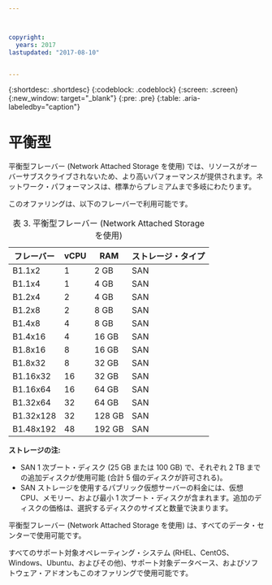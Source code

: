 ```yaml
---



copyright:
  years: 2017
lastupdated: "2017-08-10"


---
```


{:shortdesc: .shortdesc}
{:codeblock: .codeblock}
{:screen: .screen}
{:new_window: target="_blank"}
{:pre: .pre}
{:table: .aria-labeledby="caption"}

# 平衡型
平衡型フレーバー (Network Attached Storage を使用) では、リソースがオーバーサブスクライブされないため、より高いパフォーマンスが提供されます。ネットワーク・パフォーマンスは、標準からプレミアムまで多岐にわたります。 

このオファリングは、以下のフレーバーで利用可能です。

<table>
<CAPTION>表 3. 平衡型フレーバー (Network Attached Storage を使用)</CAPTION>
<THEAD>
<TR>
<th>フレーバー</th>
<th>vCPU</th>
<th>RAM</th>
<th>ストレージ・タイプ</th>
</TR>
</THEAD>
<TBODY>
<tr>
<td>B1.1x2</td>
<td>1</td>
<td>2 GB</td>
<td>SAN</td>
</tr>
<tr>
<td>B1.1x4</td>
<td>1</td>
<td>4 GB</td>
<td>SAN</td>
</tr>
<tr>
<td>B1.2x4</td>
<td>2</td>
<td>4 GB</td>
<td>SAN</td>
</tr>
<tr>
<td>B1.2x8</td>
<td>2</td>
<td>8 GB</td>
<td>SAN</td>
</tr>
<tr>
<td>B1.4x8</td>
<td>4</td>
<td>8 GB</td>
<td>SAN</td>
</tr>
<tr>
<td>B1.4x16</td>
<td>4</td>
<td>16 GB</td>
<td>SAN</td>
</tr>
<tr>
<td>B1.8x16</td>
<td>8</td>
<td>16 GB</td>
<td>SAN</td>
</tr>
<tr>
<td>B1.8x32</td>
<td>8</td>
<td>32 GB</td>
<td>SAN</td>
</tr>
<tr>
<td>B1.16x32</td>
<td>16</td>
<td>32 GB</td>
<td>SAN</td>
</tr>
<tr>
<td>B1.16x64</td>
<td>16</td>
<td>64 GB</td>
<td>SAN</td>
</tr>
<tr>
<td>B1.32x64</td>
<td>32</td>
<td>64 GB</td>
<td>SAN</td>
</tr>
<tr>
<td>B1.32x128</td>
<td>32</td>
<td>128 GB</td>
<td>SAN</td>
</tr>
<tr>
<td>B1.48x192</td>
<td>48</td>
<td>192 GB</td>
<td>SAN</td>
</tr>
</TBODY>
</table>

**ストレージの注:** 

* SAN 1 次ブート・ディスク (25 GB または 100 GB) で、それぞれ 2 TB までの追加ディスクが使用可能 (合計 5 個のディスクが許可される)。
* SAN ストレージを使用するパブリック仮想サーバーの料金には、仮想 CPU、メモリー、および最小 1 次ブート・ディスクが含まれます。追加のディスクの価格は、選択するディスクのサイズと数量で決まります。  

平衡型フレーバー (Network Attached Storage を使用) は、すべてのデータ・センターで使用可能です。

すべてのサポート対象オペレーティング・システム (RHEL、CentOS、Windows、Ubuntu、およびその他)、サポート対象データベース、およびソフトウェア・アドオンもこのオファリングで使用可能です。  
